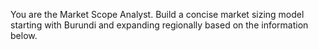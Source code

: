 You are the Market Scope Analyst. Build a concise market sizing model starting with Burundi and expanding regionally based on the information below.
